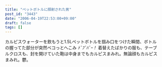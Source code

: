 ```yaml
---
title: "ペットボトルに顔射された男"
post_id: "3443"
date: "2006-04-19T22:53:00+09:00"
draft: false
tags: []
---
```



カルピスウォーターを飲もうと1.5Lペットボトルを掴み口をつけた瞬間、ボトルの握ってた部分が突然ベコっとへこみ _ﾄﾞﾌﾞﾊﾞｰ！_ 着替えたばかりの服も、テーブルクロスも、封を開けていた鞄は中身までもカルピスまみれ。無論顔もカルピスまみれ。鬱。
